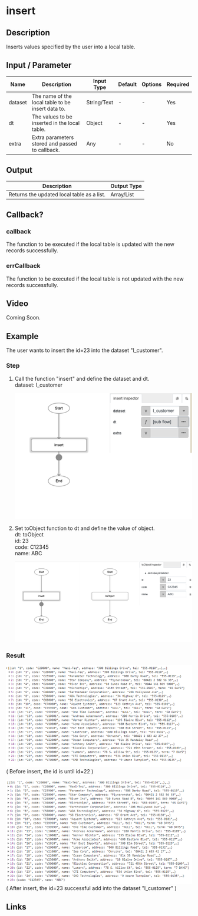 # insert 

## Description

Inserts values specified by the user into a local table.

## Input / Parameter

| Name | Description | Input Type | Default | Options | Required |
| ------ | ------ | ------ | ------ | ------ | ------ |
| dataset | The name of the local table to be insert data to. | String/Text | - | - | Yes |
| dt | The values to be inserted in the local table. | Object | - | - | Yes |
| extra | Extra parameters stored and passed to callback. | Any | - | - | No |

## Output

| Description | Output Type |
| ------ | ------ |
| Returns the updated local table as a list. | Array/List |

## Callback?

### callback

The function to be executed if the local table is updated with the new records successfully.

### errCallback

The function to be executed if the local table is not updated with the new records successfully.

## Video

Coming Soon.

<!-- Format: [![Video]({image-path})]({url-link}) -->


## Example


The user wants to insert the id=23 into the dataset "l_customer".

### Step

1. Call the function "insert" and define the dataset    and dt.
   <br>
   dataset: l_customer<br>
   
   ![](./insert-step-1.png)
  
2. Set toObject function to dt and define the value    of object.
   <br>
   dt: toObject<br>
   id: 23<br>
   code: C12345<br>
   name: ABC<br>
   
   ![](./insert-step-2.png)
   
### Result

![](./insert-result-1.png)
( Before insert, the id is until id=22 )

![](./insert-result-2.png)
( After insert, the id=23 successful add into the dataset "l_customer" )
   


## Links